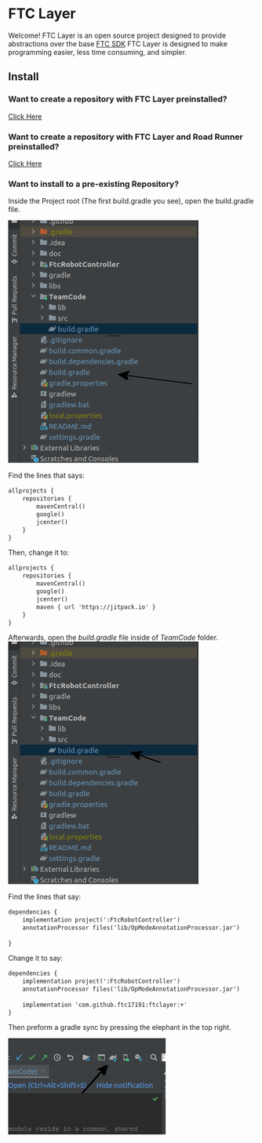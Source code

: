# FTC Layer

Welcome! FTC Layer is an open source project designed to provide abstractions over the base [FTC SDK](https://github.com/FIRST-Tech-Challenge/FtcRobotController)
FTC Layer is designed to make programming easier, less time consuming, and simpler.

## Install

### Want to create a repository with FTC Layer preinstalled?
[Click Here](https://github.com/ftc17191/FTCLayer-quickstart)

### Want to create a repository with FTC Layer and Road Runner preinstalled?
[Click Here](https://github.com/ftc17191/FTCLayer-road-runner-quickstart)

### Want to install to a pre-existing Repository?

Inside the Project root (The first build.gradle you see), open the build.gradle file.


![Root build.gradle](/Documentation/assets/img/root-build-gradle.png)



Find the lines that says:
```
allprojects {
    repositories {
        mavenCentral()
        google()
        jcenter()
    }
}

```

Then, change it to:
```
allprojects {
    repositories {
        mavenCentral()
        google()
        jcenter()
        maven { url 'https://jitpack.io' }
    }
}
```

Afterwards, open the _build.gradle_ file inside of _TeamCode_ folder.
![TeamCode build.gradle](/Documentation/assets/img/teamcode-build-gradle.png)

Find the lines that say:
```
dependencies {
    implementation project(':FtcRobotController')
    annotationProcessor files('lib/OpModeAnnotationProcessor.jar')

}
```

Change it to say:
```
dependencies {
    implementation project(':FtcRobotController')
    annotationProcessor files('lib/OpModeAnnotationProcessor.jar')

    implementation 'com.github.ftc17191:ftclayer:+'
}
```

Then preform a gradle sync by pressing the elephant in the top right.

![Gradle Sync](/Documentation/assets/img/gradle-sync.png)
